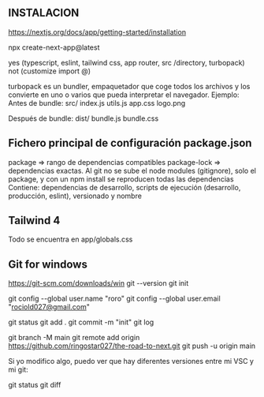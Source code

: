 ## INSTALACION

https://nextjs.org/docs/app/getting-started/installation

npx create-next-app@latest

yes (typescript, eslint, tailwind css, app router, src /directory, turbopack)
not (customize import @)

turbopack es un bundler, empaquetador que coge todos los archivos y los convierte en uno o varios que pueda interpretar el navegador.
Ejemplo:
Antes de bundle:
src/
index.js
utils.js
app.css
logo.png

Después de bundle:
dist/
bundle.js
bundle.css

## Fichero principal de configuración package.json

package => rango de dependencias compatibles
package-lock => dependencias exactas.
Al git no se sube el node modules (gitignore), solo el package, y con un npm install se reproducen todas las dependencias
Contiene: dependencias de desarrollo, scripts de ejecución (desarrollo, producción, eslint), versionado y nombre

## Tailwind 4

Todo se encuentra en app/globals.css

## Git for windows

https://git-scm.com/downloads/win
git --version
git init

git config --global user.name "roro"
git config --global user.email "rociold027@gmail.com"

git status
git add .
git commit -m "init"
git log

git branch -M main
git remote add origin https://github.com/ringostar027/the-road-to-next.git
git push -u origin main

Si yo modifico algo, puedo ver que hay diferentes versiones entre mi VSC y mi git:

git status
git diff

